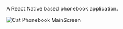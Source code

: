 A React Native based phonebook application.


![Cat](https://raw.githubusercontent.com/mayank4kathuria/phonebook/assests/Screenshot_20190204-173456.JPG)
Phonebook MainScreen
